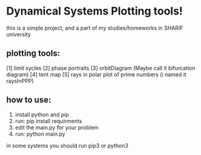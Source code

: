 # Dynamical Systems Plotting tools!

this is a simple project, and a part of my studies/homeworks in SHARIF university

## plotting tools:
[1] limit sycles
[2] phase portraits
[3] orbitDiagram (Maybe call it bifurcation diagram)
[4] tent map
[5] rays in polar plot of prime numbers (i named it raysInPPP)

## how to use:
1. install python and pip
2. run:
    pip install requirments
3. edit the main.py for your problem
4. run:
    python main.py

in some systems you should run pip3 or python3

